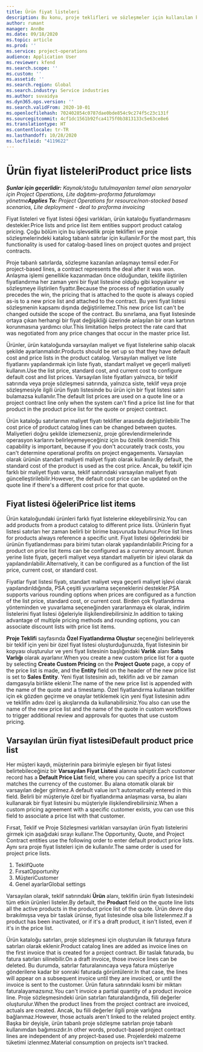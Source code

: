 ```yaml
---
title: Ürün fiyat listeleri
description: Bu konu, proje teklifleri ve sözleşmeler için kullanılan katalog fiyatındaki fiyat listeleriyle ilgili bilgi sağlar.
author: rumant
manager: AnnBe
ms.date: 09/18/2020
ms.topic: article
ms.prod: ''
ms.service: project-operations
audience: Application User
ms.reviewer: kfend
ms.search.scope: ''
ms.custom: ''
ms.assetid: ''
ms.search.region: Global
ms.search.industry: Service industries
ms.author: suvaidya
ms.dyn365.ops.version: ''
ms.search.validFrom: 2020-10-01
ms.openlocfilehash: 702402854c0787dae0bde854c9c274f5c23c131f
ms.sourcegitcommit: 4cf1dc1561b92fca4175f0b3813133c5e63ce8e6
ms.translationtype: HT
ms.contentlocale: tr-TR
ms.lasthandoff: 10/28/2020
ms.locfileid: "4119622"
---
```

# <a name="product-price-lists"></a><span data-ttu-id="3e951-103">Ürün fiyat listeleri</span><span class="sxs-lookup"><span data-stu-id="3e951-103">Product price lists</span></span>

<span data-ttu-id="3e951-104">_**Şunlar için geçerlidir:** Kaynak/stoğu tutulmayanları temel alan senaryolar için Project Operations, Lite dağıtımı-proforma faturalamayı yönetme_</span><span class="sxs-lookup"><span data-stu-id="3e951-104">_**Applies To:** Project Operations for resource/non-stocked based scenarios, Lite deployment - deal to proforma invoicing_</span></span>

<span data-ttu-id="3e951-105">Fiyat listeleri ve fiyat listesi öğesi varlıkları, ürün kataloğu fiyatlandırmasını destekler.</span><span class="sxs-lookup"><span data-stu-id="3e951-105">Price lists and price list item entities support product catalog pricing.</span></span> <span data-ttu-id="3e951-106">Çoğu bölüm için bu işlevsellik proje teklifleri ve proje sözleşmelerindeki katalog tabanlı satırlar için kullanılır.</span><span class="sxs-lookup"><span data-stu-id="3e951-106">For the most part, this functionality is used for catalog-based lines on project quotes and project contracts.</span></span>

<span data-ttu-id="3e951-107">Proje tabanlı satırlarda, sözleşme kazanılan anlaşmayı temsil eder.</span><span class="sxs-lookup"><span data-stu-id="3e951-107">For project-based lines, a contract represents the deal after it was won.</span></span> <span data-ttu-id="3e951-108">Anlaşma işlemi genellikle kazanmadan önce olduğundan, teklife iliştirilen fiyatlandırma her zaman yeni bir fiyat listesine olduğu gibi kopyalanır ve sözleşmeye iliştirilen fiyattır.</span><span class="sxs-lookup"><span data-stu-id="3e951-108">Because the process of negotiation usually precedes the win, the pricing that is attached to the quote is always copied as-is to a new price list and attached to the contract.</span></span> <span data-ttu-id="3e951-109">Bu yeni fiyat listesi sözleşmenin kapsamı dışında değiştirilemez.</span><span class="sxs-lookup"><span data-stu-id="3e951-109">This new price list can't be changed outside the scope of the contract.</span></span> <span data-ttu-id="3e951-110">Bu sınırlama, ana fiyat listesinde ortaya çıkan herhangi bir fiyat değişikliği üzerinde anlaşılan bir oran kartının korunmasına yardımcı olur.</span><span class="sxs-lookup"><span data-stu-id="3e951-110">This limitation helps protect the rate card that was negotiated from any price changes that occur in the master price list.</span></span>

<span data-ttu-id="3e951-111">Ürünler, ürün kataloğunda varsayılan maliyet ve fiyat listelerine sahip olacak şekilde ayarlanmalıdır.</span><span class="sxs-lookup"><span data-stu-id="3e951-111">Products should be set up so that they have default cost and price lists in the product catalog.</span></span> <span data-ttu-id="3e951-112">Varsayılan maliyet ve liste fiyatlarını yapılandırmak için liste fiyatı, standart maliyet ve geçerli maliyeti kullanın.</span><span class="sxs-lookup"><span data-stu-id="3e951-112">Use the list price, standard cost, and current cost to configure default cost and list prices.</span></span> <span data-ttu-id="3e951-113">Varsayılan liste fiyatları yalnızca, bir teklif satırında veya proje sözleşmesi satırında, yalnızca siste, teklif veya proje sözleşmesiyle ilgili ürün fiyatı listesinde bu ürün için bir fiyat listesi satırı bulamazsa kullanılır.</span><span class="sxs-lookup"><span data-stu-id="3e951-113">The default list prices are used on a quote line or a project contract line only when the system can't find a price list line for that product in the product price list for the quote or project contract.</span></span>

<span data-ttu-id="3e951-114">Ürün kataloğu satırlarının maliyet fiyatı teklifler arasında değiştirilebilir.</span><span class="sxs-lookup"><span data-stu-id="3e951-114">The cost price of product catalog lines can be changed between quotes.</span></span> <span data-ttu-id="3e951-115">Maliyetleri doğru şekilde izlemezseniz, proje görevlendirmelerinde operasyon karlarını belirleyemeyeceğiniz için bu özellik önemlidir.</span><span class="sxs-lookup"><span data-stu-id="3e951-115">This capability is important, because if you don't accurately track costs, you can't determine operational profits on project engagements.</span></span> <span data-ttu-id="3e951-116">Varsayılan olarak ürünün standart maliyeti maliyet fiyatı olarak kullanılır.</span><span class="sxs-lookup"><span data-stu-id="3e951-116">By default, the standard cost of the product is used as the cost price.</span></span> <span data-ttu-id="3e951-117">Ancak, bu teklif için farklı bir maliyet fiyatı varsa, teklif satırındaki varsayılan maliyet fiyatı güncelleştirilebilir.</span><span class="sxs-lookup"><span data-stu-id="3e951-117">However, the default cost price can be updated on the quote line if there's a different cost price for that quote.</span></span>

## <a name="price-list-items"></a><span data-ttu-id="3e951-118">Fiyat listesi öğeleri</span><span class="sxs-lookup"><span data-stu-id="3e951-118">Price list items</span></span>

<span data-ttu-id="3e951-119">Ürün kataloğundaki ürünleri farklı fiyat listelerine ekleyebilirsiniz.</span><span class="sxs-lookup"><span data-stu-id="3e951-119">You can add products from a product catalog to different price lists.</span></span> <span data-ttu-id="3e951-120">Ürünlerin fiyat listesi satırları her zaman belirli bir birime başvuruda bulunur.</span><span class="sxs-lookup"><span data-stu-id="3e951-120">Price list lines for products always reference a specific unit.</span></span> <span data-ttu-id="3e951-121">Fiyat listesi öğelerindeki bir ürünün fiyatlandırması para birimi tutarı olarak yapılandırılabilir.</span><span class="sxs-lookup"><span data-stu-id="3e951-121">Pricing for a product on price list items can be configured as a currency amount.</span></span> <span data-ttu-id="3e951-122">Bunun yerine liste fiyatı, geçerli maliyet veya standart maliyetin bir işlevi olarak da yapılandırılabilir.</span><span class="sxs-lookup"><span data-stu-id="3e951-122">Alternatively, it can be configured as a function of the list price, current cost, or standard cost.</span></span>

<span data-ttu-id="3e951-123">Fiyatlar fiyat listesi fiyatı, standart maliyet veya geçerli maliyet işlevi olarak yapılandırıldığında, PSA çeşitli yuvarlama seçeneklerini destekler.</span><span class="sxs-lookup"><span data-stu-id="3e951-123">PSA supports various rounding options when prices are configured as a function of the list price, standard cost, or current cost.</span></span> <span data-ttu-id="3e951-124">Birden çok fiyatlandırma yönteminden ve yuvarlama seçeneğinden yararlanmaya ek olarak, indirim listelerini fiyat listesi öğeleriyle ilişkilendirebilirsiniz.</span><span class="sxs-lookup"><span data-stu-id="3e951-124">In addition to taking advantage of multiple pricing methods and rounding options, you can associate discount lists with price list items.</span></span> 

<span data-ttu-id="3e951-125">**Proje Teklifi** sayfasında **Özel Fiyatlandırma Oluştur** seçeneğini belirleyerek bir teklif için yeni bir özel fiyat listesi oluşturduğunuzda, fiyat listesinin bir kopyası oluşturulur ve yeni fiyat listesinin başlığındaki **Varlık** alanı **Satış Varlığı** olarak ayarlanır.</span><span class="sxs-lookup"><span data-stu-id="3e951-125">When you create a new custom price list for a quote by selecting **Create Custom Pricing** on the **Project Quote** page, a copy of the price list is made, and the **Entity** field on the header of the new price list is set to **Sales Entity**.</span></span> <span data-ttu-id="3e951-126">Yeni fiyat listesinin adı, teklifin adı ve bir zaman damgasıyla birlikte eklenir.</span><span class="sxs-lookup"><span data-stu-id="3e951-126">The name of the new price list is appended with the name of the quote and a timestamp.</span></span> <span data-ttu-id="3e951-127">Özel fiyatlandırma kullanan teklifler için ek gözden geçirme ve onaylar tetiklemek için yeni fiyat listesinin adını ve teklifin adını özel iş akışlarında da kullanabilirsiniz.</span><span class="sxs-lookup"><span data-stu-id="3e951-127">You also can use the name of the new price list and the name of the quote in custom workflows to trigger additional review and approvals for quotes that use custom pricing.</span></span>

 
## <a name="default-product-price-list"></a><span data-ttu-id="3e951-128">Varsayılan ürün fiyat listesi</span><span class="sxs-lookup"><span data-stu-id="3e951-128">Default product price list</span></span>
<span data-ttu-id="3e951-129">Her müşteri kaydı, müşterinin para birimiyle eşleşen bir fiyat listesi belirtebileceğiniz bir **Varsayılan Fiyat Listesi** alanına sahiptir.</span><span class="sxs-lookup"><span data-stu-id="3e951-129">Each customer record has a **Default Price List** field, where you can specify a price list that matches the currency of the customer.</span></span> <span data-ttu-id="3e951-130">Bu alana otomatik olarak bir varsayılan değer girilmez.</span><span class="sxs-lookup"><span data-stu-id="3e951-130">A default value isn't automatically entered in this field.</span></span> <span data-ttu-id="3e951-131">Belirli bir müşteriyle özel bir fiyatlandırma anlaşması varsa, bu alanı kullanarak bir fiyat listesini bu müşteriyle ilişkilendirebilirsiniz.</span><span class="sxs-lookup"><span data-stu-id="3e951-131">When a custom pricing agreement with a specific customer exists, you can use this field to associate a price list with that customer.</span></span>

<span data-ttu-id="3e951-132">Fırsat, Teklif ve Proje Sözleşmesi varlıkları varsayılan ürün fiyatı listelerini girmek için aşağıdaki sırayı kullanır.</span><span class="sxs-lookup"><span data-stu-id="3e951-132">The Opportunity, Quote, and Project Contract entities use the following order to enter default product price lists.</span></span> <span data-ttu-id="3e951-133">Aynı sıra proje fiyat listeleri için de kullanılır.</span><span class="sxs-lookup"><span data-stu-id="3e951-133">The same order is used for project price lists.</span></span>

1.  <span data-ttu-id="3e951-134">Teklif</span><span class="sxs-lookup"><span data-stu-id="3e951-134">Quote</span></span>
2.  <span data-ttu-id="3e951-135">Fırsat</span><span class="sxs-lookup"><span data-stu-id="3e951-135">Opportunity</span></span>
3.  <span data-ttu-id="3e951-136">Müşteri</span><span class="sxs-lookup"><span data-stu-id="3e951-136">Customer</span></span>
4.  <span data-ttu-id="3e951-137">Genel ayarlar</span><span class="sxs-lookup"><span data-stu-id="3e951-137">Global settings</span></span> 

<span data-ttu-id="3e951-138">Varsayılan olarak, teklif satırındaki **Ürün** alanı, teklifin ürün fiyatı listesindeki tüm etkin ürünleri listeler.</span><span class="sxs-lookup"><span data-stu-id="3e951-138">By default, the **Product** field on the quote line lists all the active products in the product price list of the quote.</span></span> <span data-ttu-id="3e951-139">Ürün devre dışı bırakılmışsa veya bir taslak ürünse, fiyat listesinde olsa bile listelenmez.</span><span class="sxs-lookup"><span data-stu-id="3e951-139">If a product has been inactivated, or if it's a draft product, it isn't listed, even if it's in the price list.</span></span> 

<span data-ttu-id="3e951-140">Ürün kataloğu satırları, proje sözleşmesi için oluşturulan ilk faturaya fatura satırları olarak eklenir.</span><span class="sxs-lookup"><span data-stu-id="3e951-140">Product catalog lines are added as invoice lines on the first invoice that is created for a project contract.</span></span> <span data-ttu-id="3e951-141">Bir taslak faturada, bu fatura satırları silinebilir.</span><span class="sxs-lookup"><span data-stu-id="3e951-141">On a draft invoice, those invoice lines can be deleted.</span></span> <span data-ttu-id="3e951-142">Bu durumda, satırlar faturalanıncaya veya fatura müşteriye gönderilene kadar bir sonraki faturada görüntülenir.</span><span class="sxs-lookup"><span data-stu-id="3e951-142">In that case, the lines will appear on a subsequent invoice until they are invoiced, or until the invoice is sent to the customer.</span></span> <span data-ttu-id="3e951-143">Ürün fatura satırındaki kısmi bir miktarı faturalayamazsınız.</span><span class="sxs-lookup"><span data-stu-id="3e951-143">You can't invoice a partial quantity of a product invoice line.</span></span> <span data-ttu-id="3e951-144">Proje sözleşmesindeki ürün satırları faturalandığında, fiili değerler oluşturulur.</span><span class="sxs-lookup"><span data-stu-id="3e951-144">When the product lines from the project contract are invoiced, actuals are created.</span></span> <span data-ttu-id="3e951-145">Ancak, bu fiili değerler ilgili proje varlığına bağlanmaz.</span><span class="sxs-lookup"><span data-stu-id="3e951-145">However, those actuals aren't linked to the related project entity.</span></span> <span data-ttu-id="3e951-146">Başka bir deyişle, ürün tabanlı proje sözleşme satırları proje tabanlı kullanımdan bağımsızdır.</span><span class="sxs-lookup"><span data-stu-id="3e951-146">In other words, product-based project contract lines are independent of any project-based use.</span></span> <span data-ttu-id="3e951-147">Projelerdeki malzeme tüketimi izlenmez.</span><span class="sxs-lookup"><span data-stu-id="3e951-147">Material consumption on projects isn't tracked.</span></span>
